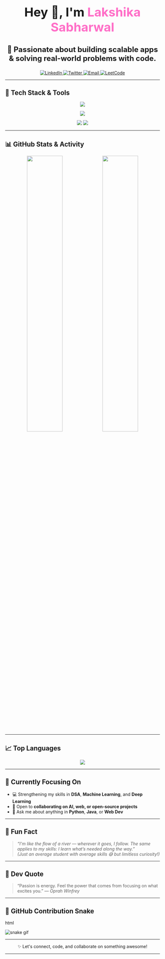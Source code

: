 <h1 align="center" style="font-size: 2.5rem;">Hey 👋, I'm <span style="color:#ff6ec7;">Lakshika Sabharwal</span></h1>
<h3 align="center" style="font-size: 1.5rem;">🚀 Passionate about building scalable apps & solving real-world problems with code.</h3>

<p align="center">
  <a href="https://www.linkedin.com/in/lakshika-sabharwal-a7b76429b/" target="_blank">
    <img alt="LinkedIn" src="https://img.shields.io/badge/LinkedIn-blue?logo=linkedin&logoColor=white&style=for-the-badge" />
  </a>
  <a href="https://x.com/lakkusabhar04" target="_blank">
    <img alt="Twitter" src="https://img.shields.io/badge/Twitter-1DA1F2?logo=twitter&logoColor=white&style=for-the-badge" />
  </a>
  <a href="mailto:Lakshika2512@gmail.com">
    <img alt="Email" src="https://img.shields.io/badge/Gmail-D14836?logo=gmail&logoColor=white&style=for-the-badge" />
  </a>
  <a href="https://leetcode.com/u/lakkuu04/" target="_blank">
    <img alt="LeetCode" src="https://img.shields.io/badge/LeetCode-FFA116?logo=leetcode&logoColor=white&style=for-the-badge" />
  </a>
</p>

---

## 🚀 <span style="font-size: 1.3rem;">Tech Stack & Tools</span>

<p align="center">
  <img src="https://readme-typing-svg.herokuapp.com?font=Fira+Code&size=24&pause=1000&color=FF61D4&center=true&vCenter=true&width=435&lines=💻+Languages+%2F+Frameworks+I+Use" />
</p>

<p align="center">
  <img src="https://skillicons.dev/icons?i=python,java,html,css,js,react,mysql,git,github,vscode&theme=light" style="max-height:100px;" />
</p>

<p align="center">
  <img src="https://img.shields.io/badge/Machine%20Learning-43B02A?style=for-the-badge&logo=python&logoColor=white" />
  <img src="https://img.shields.io/badge/Artificial%20Intelligence-FF61D4?style=for-the-badge&logo=openai&logoColor=white" />
</p>

---

## 📊 <span style="font-size: 1.3rem;">GitHub Stats & Activity</span>

<p align="center">
  <img src="https://github-readme-stats.vercel.app/api?username=lakkuu04&show_icons=true&theme=radical&hide=stars" width="48%" />
  <img src="https://github-readme-streak-stats.herokuapp.com?user=lakkuu04&theme=radical" width="48%" />
</p>

---

## 📈 <span style="font-size: 1.3rem;">Top Languages</span>

<p align="center">
  <img src="https://github-readme-stats.vercel.app/api/top-langs/?username=lakkuu04&layout=compact&theme=radical&langs_count=6" />
</p>

---

## 🎯 <span style="font-size: 1.3rem;">Currently Focusing On</span>

- 💻 Strengthening my skills in **DSA**, **Machine Learning**, and **Deep Learning**
- 🤝 Open to **collaborating on AI, web, or open-source projects**
- 💬 Ask me about anything in **Python**, **Java**, or **Web Dev**

---

## 💫 <span style="font-size: 1.3rem;">Fun Fact</span>

> _“I'm like the flow of a river — wherever it goes, I follow. The same applies to my skills: I learn what’s needed along the way.”_  
> _(Just an average student with average skills 😅 but limitless curiosity!)_

---

## 💬 <span style="font-size: 1.3rem;">Dev Quote</span>

> “Passion is energy. Feel the power that comes from focusing on what excites you.” — *Oprah Winfrey*

---

## 🐍 <span style="font-size: 1.3rem;">GitHub Contribution Snake</span>

html
<!-- Add this only if you generate the snake file using GitHub Actions -->
![snake gif](https://github.com/lakkuu04/lakkuu04/blob/output/github-contribution-grid-snake.svg)

---
<p align="center"> ✨ Let's connect, code, and collaborate on something awesome! </p> 

---
